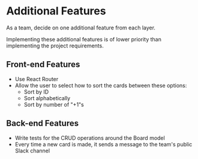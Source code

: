 # Additional Features

As a team, decide on one additional feature from each layer.

Implementing these additional features is of lower priority than implementing the project requirements.

## Front-end Features

- Use React Router
- Allow the user to select how to sort the cards between these options:
    - Sort by ID
    - Sort alphabetically
    - Sort by number of "+1"s

## Back-end Features

- Write tests for the CRUD operations around the Board model
- Every time a new card is made, it sends a message to the team's public Slack channel
